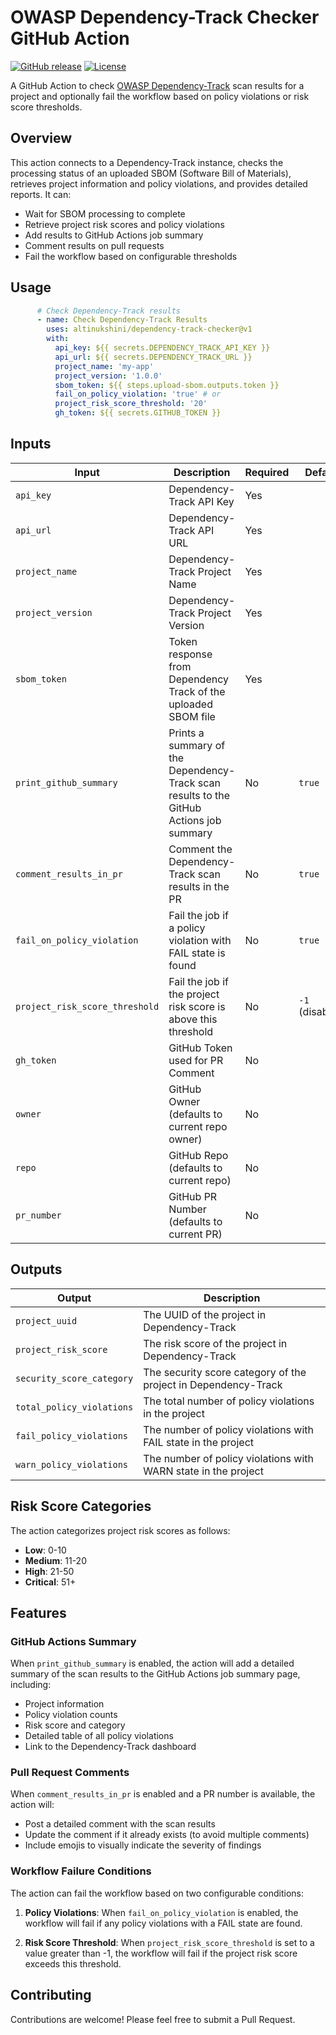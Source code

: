 # OWASP Dependency-Track Checker GitHub Action

[![GitHub release](https://img.shields.io/github/release/altinukshini/dependency-track-checker.svg)](https://github.com/altinukshini/dependency-track-checker/releases)
[![License](https://img.shields.io/github/license/altinukshini/dependency-track-checker.svg)](LICENSE)

A GitHub Action to check [OWASP Dependency-Track](https://dependencytrack.org/) scan results for a project and optionally fail the workflow based on policy violations or risk score thresholds.

## Overview

This action connects to a Dependency-Track instance, checks the processing status of an uploaded SBOM (Software Bill of Materials), retrieves project information and policy violations, and provides detailed reports. It can:

- Wait for SBOM processing to complete
- Retrieve project risk scores and policy violations
- Add results to GitHub Actions job summary
- Comment results on pull requests
- Fail the workflow based on configurable thresholds

## Usage

```yaml
      # Check Dependency-Track results
      - name: Check Dependency-Track Results
        uses: altinukshini/dependency-track-checker@v1
        with:
          api_key: ${{ secrets.DEPENDENCY_TRACK_API_KEY }}
          api_url: ${{ secrets.DEPENDENCY_TRACK_URL }}
          project_name: 'my-app'
          project_version: '1.0.0'
          sbom_token: ${{ steps.upload-sbom.outputs.token }}
          fail_on_policy_violation: 'true' # or
          project_risk_score_threshold: '20'
          gh_token: ${{ secrets.GITHUB_TOKEN }}
```

## Inputs

| Input | Description | Required | Default |
|-------|-------------|----------|---------|
| `api_key` | Dependency-Track API Key | Yes | |
| `api_url` | Dependency-Track API URL | Yes | |
| `project_name` | Dependency-Track Project Name | Yes | |
| `project_version` | Dependency-Track Project Version | Yes | |
| `sbom_token` | Token response from Dependency Track of the uploaded SBOM file | Yes | |
| `print_github_summary` | Prints a summary of the Dependency-Track scan results to the GitHub Actions job summary | No | `true` |
| `comment_results_in_pr` | Comment the Dependency-Track scan results in the PR | No | `true` |
| `fail_on_policy_violation` | Fail the job if a policy violation with FAIL state is found | No | `true` |
| `project_risk_score_threshold` | Fail the job if the project risk score is above this threshold | No | `-1` (disabled) |
| `gh_token` | GitHub Token used for PR Comment | No | |
| `owner` | GitHub Owner (defaults to current repo owner) | No | |
| `repo` | GitHub Repo (defaults to current repo) | No | |
| `pr_number` | GitHub PR Number (defaults to current PR) | No | |

## Outputs

| Output | Description |
|--------|-------------|
| `project_uuid` | The UUID of the project in Dependency-Track |
| `project_risk_score` | The risk score of the project in Dependency-Track |
| `security_score_category` | The security score category of the project in Dependency-Track |
| `total_policy_violations` | The total number of policy violations in the project |
| `fail_policy_violations` | The number of policy violations with FAIL state in the project |
| `warn_policy_violations` | The number of policy violations with WARN state in the project |

## Risk Score Categories

The action categorizes project risk scores as follows:

- **Low**: 0-10
- **Medium**: 11-20
- **High**: 21-50
- **Critical**: 51+

## Features

### GitHub Actions Summary

When `print_github_summary` is enabled, the action will add a detailed summary of the scan results to the GitHub Actions job summary page, including:

- Project information
- Policy violation counts
- Risk score and category
- Detailed table of all policy violations
- Link to the Dependency-Track dashboard

### Pull Request Comments

When `comment_results_in_pr` is enabled and a PR number is available, the action will:

- Post a detailed comment with the scan results
- Update the comment if it already exists (to avoid multiple comments)
- Include emojis to visually indicate the severity of findings

### Workflow Failure Conditions

The action can fail the workflow based on two configurable conditions:

1. **Policy Violations**: When `fail_on_policy_violation` is enabled, the workflow will fail if any policy violations with a FAIL state are found.

2. **Risk Score Threshold**: When `project_risk_score_threshold` is set to a value greater than -1, the workflow will fail if the project risk score exceeds this threshold.

## Contributing

Contributions are welcome! Please feel free to submit a Pull Request.

